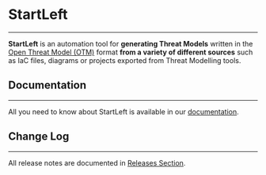 # StartLeft

---
**StartLeft** is an automation tool for **generating Threat Models** written in the 
[Open Threat Model (OTM)](http://iriusrisk.github.io/startleft/site/Open-Threat-Model-%28OTM%29/)
format **from a variety of different sources** such as IaC files, diagrams or projects exported from
Threat Modelling tools.

## Documentation

---
All you need to know about StartLeft is available in our [documentation](http://iriusrisk.github.io/startleft).

## Change Log

---
All release notes are documented in [Releases Section](https://github.com/iriusrisk/startleft/releases).